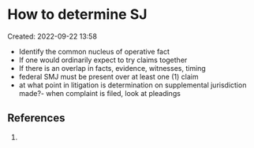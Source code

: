 # How to determine SJ
Created: 2022-09-22 13:58

- Identify the common nucleus  of operative fact
- If one would ordinarily expect to try claims together
- If there is an overlap in facts, evidence, witnesses, timing
- federal SMJ must be present over at least one (1) claim 
- at what point in litigation is determination on supplemental jurisdiction made?- when complaint is filed, look at pleadings



## References

1. 